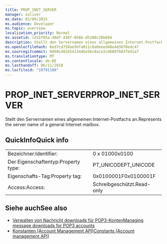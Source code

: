 ```yaml
---
title: PROP_INET_SERVER
manager: soliver
ms.date: 03/09/2015
ms.audience: Developer
ms.topic: overview
localization_priority: Normal
ms.assetid: cd1bf05a-30df-436f-856b-d5280c20b694
description: Stellt den Servernamen eines allgemeinen Internet-Postfachs an.
ms.openlocfilehash: 6ed7cd758ae5bfa011c8a6eeed48e4d3870edc47
ms.sourcegitcommit: 9d60cd82b5413446e5bc8ace2cd689f683fb41a7
ms.translationtype: MT
ms.contentlocale: de-DE
ms.lasthandoff: 06/11/2018
ms.locfileid: "19791188"
---
```

# <a name="propinetserver"></a><span data-ttu-id="4b424-103">PROP_INET_SERVER</span><span class="sxs-lookup"><span data-stu-id="4b424-103">PROP_INET_SERVER</span></span>

<span data-ttu-id="4b424-104">Stellt den Servernamen eines allgemeinen Internet-Postfachs an.</span><span class="sxs-lookup"><span data-stu-id="4b424-104">Represents the server name of a general Internet mailbox.</span></span>
  
## <a name="quick-info"></a><span data-ttu-id="4b424-105">QuickInfo</span><span class="sxs-lookup"><span data-stu-id="4b424-105">Quick info</span></span>

|||
|:-----|:-----|
|<span data-ttu-id="4b424-106">Bezeichner:</span><span class="sxs-lookup"><span data-stu-id="4b424-106">Identifier:</span></span>  <br/> |<span data-ttu-id="4b424-107">0 x 0100</span><span class="sxs-lookup"><span data-stu-id="4b424-107">0x0100</span></span>  <br/> |
|<span data-ttu-id="4b424-108">Der Eigenschaftentyp:</span><span class="sxs-lookup"><span data-stu-id="4b424-108">Property type:</span></span>  <br/> |<span data-ttu-id="4b424-109">PT_UNICODE</span><span class="sxs-lookup"><span data-stu-id="4b424-109">PT_UNICODE</span></span>  <br/> |
|<span data-ttu-id="4b424-110">Eigenschafts-Tag:</span><span class="sxs-lookup"><span data-stu-id="4b424-110">Property tag:</span></span>  <br/> |<span data-ttu-id="4b424-111">0x0100001F</span><span class="sxs-lookup"><span data-stu-id="4b424-111">0x0100001F</span></span>  <br/> |
|<span data-ttu-id="4b424-112">Access:</span><span class="sxs-lookup"><span data-stu-id="4b424-112">Access:</span></span>  <br/> |<span data-ttu-id="4b424-113">Schreibgeschützt.</span><span class="sxs-lookup"><span data-stu-id="4b424-113">Read-only</span></span>  <br/> |
   
## <a name="see-also"></a><span data-ttu-id="4b424-114">Siehe auch</span><span class="sxs-lookup"><span data-stu-id="4b424-114">See also</span></span>

- [<span data-ttu-id="4b424-115">Verwalten von Nachricht downloads für POP3-Konten</span><span class="sxs-lookup"><span data-stu-id="4b424-115">Managing message downloads for POP3 accounts</span></span>](managing-message-downloads-for-pop3-accounts.md) 
- [<span data-ttu-id="4b424-116">Konstanten (Account Management API)</span><span class="sxs-lookup"><span data-stu-id="4b424-116">Constants (Account management API)</span></span>](constants-account-management-api.md)

